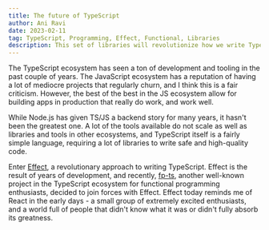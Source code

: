 ```yaml
---
title: The future of TypeScript
author: Ani Ravi
date: 2023-02-11
tag: TypeScript, Programming, Effect, Functional, Libraries
description: This set of libraries will revolutionize how we write TypeScript.
---
```


The TypeScript ecosystem has seen a ton of development and tooling in the past couple of years. The JavaScript ecosystem has a reputation of having a lot of mediocre projects that regularly churn, and I think this is a fair criticism. However, the best of the best in the JS ecosystem allow for building apps in production that really do work, and work well.

While Node.js has given TS/JS a backend story for many years, it hasn't been the greatest one. A lot of the tools available do not scale as well as libraries and tools in other ecosystems, and TypeScript itself is a fairly simple language, requiring a lot of libraries to write safe and high-quality code.

Enter [Effect](https://effect.website/), a revolutionary approach to writing TypeScript. Effect is the result of years of development, and recently, [fp-ts](https://github.com/gcanti/fp-ts), another well-known project in the TypeScript ecosystem for functional programming enthusiasts, decided to join forces with Effect. Effect today reminds me of React in the early days - a small group of extremely excited enthusiasts, and a world full of people that didn't know what it was or didn't fully absorb its greatness.
